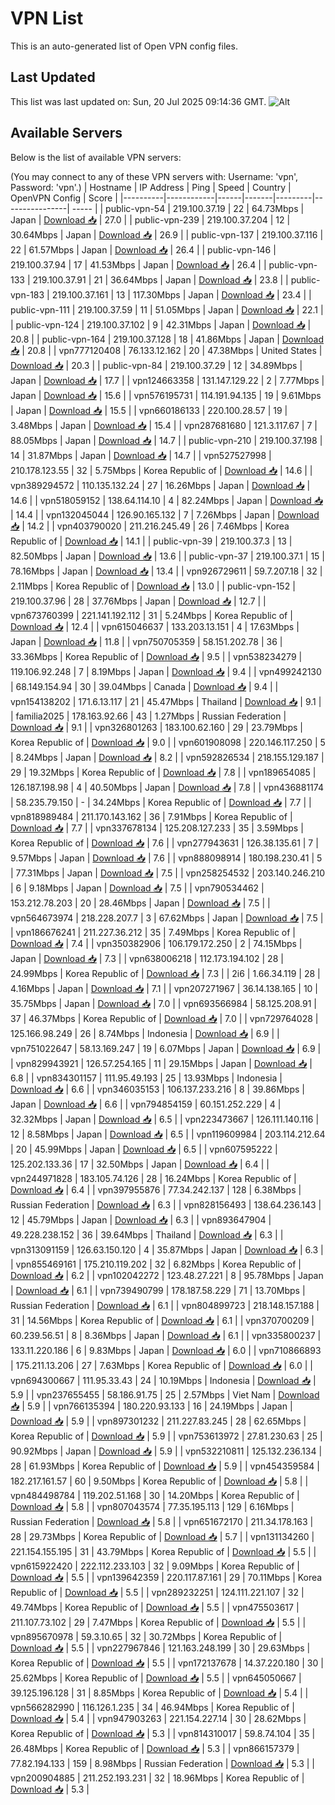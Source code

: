 # VPN List

This is an auto-generated list of Open VPN config files.

## Last Updated

This list was last updated on: Sun, 20 Jul 2025 09:14:36 GMT.
![Alt](https://repobeats.axiom.co/api/embed/186b98318ef1479477931607c1ad7d823f12451f.svg "Repobeats analytics image")

## Available Servers

Below is the list of available VPN servers:

(You may connect to any of these VPN servers with: Username: 'vpn', Password: 'vpn'.)
| Hostname | IP Address | Ping | Speed | Country | OpenVPN Config | Score |
|----------|------------|------|-------|---------|----------------| ----- |
| public-vpn-54 | 219.100.37.19 | 22 | 64.73Mbps | Japan | [Download 📥](./configs/server_0_JP.ovpn) | 27.0 |
| public-vpn-239 | 219.100.37.204 | 12 | 30.64Mbps | Japan | [Download 📥](./configs/server_1_JP.ovpn) | 26.9 |
| public-vpn-137 | 219.100.37.116 | 22 | 61.57Mbps | Japan | [Download 📥](./configs/server_2_JP.ovpn) | 26.4 |
| public-vpn-146 | 219.100.37.94 | 17 | 41.53Mbps | Japan | [Download 📥](./configs/server_3_JP.ovpn) | 26.4 |
| public-vpn-133 | 219.100.37.91 | 21 | 36.64Mbps | Japan | [Download 📥](./configs/server_4_JP.ovpn) | 23.8 |
| public-vpn-183 | 219.100.37.161 | 13 | 117.30Mbps | Japan | [Download 📥](./configs/server_5_JP.ovpn) | 23.4 |
| public-vpn-111 | 219.100.37.59 | 11 | 51.05Mbps | Japan | [Download 📥](./configs/server_6_JP.ovpn) | 22.1 |
| public-vpn-124 | 219.100.37.102 | 9 | 42.31Mbps | Japan | [Download 📥](./configs/server_7_JP.ovpn) | 20.8 |
| public-vpn-164 | 219.100.37.128 | 18 | 41.86Mbps | Japan | [Download 📥](./configs/server_8_JP.ovpn) | 20.8 |
| vpn777120408 | 76.133.12.162 | 20 | 47.38Mbps | United States | [Download 📥](./configs/server_9_US.ovpn) | 20.3 |
| public-vpn-84 | 219.100.37.29 | 12 | 34.89Mbps | Japan | [Download 📥](./configs/server_10_JP.ovpn) | 17.7 |
| vpn124663358 | 131.147.129.22 | 2 | 7.77Mbps | Japan | [Download 📥](./configs/server_11_JP.ovpn) | 15.6 |
| vpn576195731 | 114.191.94.135 | 19 | 9.61Mbps | Japan | [Download 📥](./configs/server_12_JP.ovpn) | 15.5 |
| vpn660186133 | 220.100.28.57 | 19 | 3.48Mbps | Japan | [Download 📥](./configs/server_13_JP.ovpn) | 15.4 |
| vpn287681680 | 121.3.117.67 | 7 | 88.05Mbps | Japan | [Download 📥](./configs/server_14_JP.ovpn) | 14.7 |
| public-vpn-210 | 219.100.37.198 | 14 | 31.87Mbps | Japan | [Download 📥](./configs/server_15_JP.ovpn) | 14.7 |
| vpn527527998 | 210.178.123.55 | 32 | 5.75Mbps | Korea Republic of | [Download 📥](./configs/server_16_KR.ovpn) | 14.6 |
| vpn389294572 | 110.135.132.24 | 27 | 16.26Mbps | Japan | [Download 📥](./configs/server_17_JP.ovpn) | 14.6 |
| vpn518059152 | 138.64.114.10 | 4 | 82.24Mbps | Japan | [Download 📥](./configs/server_18_JP.ovpn) | 14.4 |
| vpn132045044 | 126.90.165.132 | 7 | 7.26Mbps | Japan | [Download 📥](./configs/server_19_JP.ovpn) | 14.2 |
| vpn403790020 | 211.216.245.49 | 26 | 7.46Mbps | Korea Republic of | [Download 📥](./configs/server_20_KR.ovpn) | 14.1 |
| public-vpn-39 | 219.100.37.3 | 13 | 82.50Mbps | Japan | [Download 📥](./configs/server_21_JP.ovpn) | 13.6 |
| public-vpn-37 | 219.100.37.1 | 15 | 78.16Mbps | Japan | [Download 📥](./configs/server_22_JP.ovpn) | 13.4 |
| vpn926729611 | 59.7.207.18 | 32 | 2.11Mbps | Korea Republic of | [Download 📥](./configs/server_23_KR.ovpn) | 13.0 |
| public-vpn-152 | 219.100.37.96 | 28 | 37.76Mbps | Japan | [Download 📥](./configs/server_24_JP.ovpn) | 12.7 |
| vpn673760399 | 221.141.192.112 | 31 | 5.24Mbps | Korea Republic of | [Download 📥](./configs/server_25_KR.ovpn) | 12.4 |
| vpn615046637 | 133.203.13.151 | 4 | 17.63Mbps | Japan | [Download 📥](./configs/server_26_JP.ovpn) | 11.8 |
| vpn750705359 | 58.151.202.78 | 36 | 33.36Mbps | Korea Republic of | [Download 📥](./configs/server_27_KR.ovpn) | 9.5 |
| vpn538234279 | 119.106.92.248 | 7 | 8.19Mbps | Japan | [Download 📥](./configs/server_28_JP.ovpn) | 9.4 |
| vpn499242130 | 68.149.154.94 | 30 | 39.04Mbps | Canada | [Download 📥](./configs/server_29_CA.ovpn) | 9.4 |
| vpn154138202 | 171.6.13.117 | 21 | 45.47Mbps | Thailand | [Download 📥](./configs/server_30_TH.ovpn) | 9.1 |
| familia2025 | 178.163.92.66 | 43 | 1.27Mbps | Russian Federation | [Download 📥](./configs/server_31_RU.ovpn) | 9.1 |
| vpn326801263 | 183.100.62.160 | 29 | 23.79Mbps | Korea Republic of | [Download 📥](./configs/server_32_KR.ovpn) | 9.0 |
| vpn601908098 | 220.146.117.250 | 5 | 8.24Mbps | Japan | [Download 📥](./configs/server_33_JP.ovpn) | 8.2 |
| vpn592826534 | 218.155.129.187 | 29 | 19.32Mbps | Korea Republic of | [Download 📥](./configs/server_34_KR.ovpn) | 7.8 |
| vpn189654085 | 126.187.198.98 | 4 | 40.50Mbps | Japan | [Download 📥](./configs/server_35_JP.ovpn) | 7.8 |
| vpn436881174 | 58.235.79.150 | - | 34.24Mbps | Korea Republic of | [Download 📥](./configs/server_36_KR.ovpn) | 7.7 |
| vpn818989484 | 211.170.143.162 | 36 | 7.91Mbps | Korea Republic of | [Download 📥](./configs/server_37_KR.ovpn) | 7.7 |
| vpn337678134 | 125.208.127.233 | 35 | 3.59Mbps | Korea Republic of | [Download 📥](./configs/server_38_KR.ovpn) | 7.6 |
| vpn277943631 | 126.38.135.61 | 7 | 9.57Mbps | Japan | [Download 📥](./configs/server_39_JP.ovpn) | 7.6 |
| vpn888098914 | 180.198.230.41 | 5 | 77.31Mbps | Japan | [Download 📥](./configs/server_40_JP.ovpn) | 7.5 |
| vpn258254532 | 203.140.246.210 | 6 | 9.18Mbps | Japan | [Download 📥](./configs/server_41_JP.ovpn) | 7.5 |
| vpn790534462 | 153.212.78.203 | 20 | 28.46Mbps | Japan | [Download 📥](./configs/server_42_JP.ovpn) | 7.5 |
| vpn564673974 | 218.228.207.7 | 3 | 67.62Mbps | Japan | [Download 📥](./configs/server_43_JP.ovpn) | 7.5 |
| vpn186676241 | 211.227.36.212 | 35 | 7.49Mbps | Korea Republic of | [Download 📥](./configs/server_44_KR.ovpn) | 7.4 |
| vpn350382906 | 106.179.172.250 | 2 | 74.15Mbps | Japan | [Download 📥](./configs/server_45_JP.ovpn) | 7.3 |
| vpn638006218 | 112.173.194.102 | 28 | 24.99Mbps | Korea Republic of | [Download 📥](./configs/server_46_KR.ovpn) | 7.3 |
| 2i6 | 1.66.34.119 | 28 | 4.16Mbps | Japan | [Download 📥](./configs/server_47_JP.ovpn) | 7.1 |
| vpn207271967 | 36.14.138.165 | 10 | 35.75Mbps | Japan | [Download 📥](./configs/server_48_JP.ovpn) | 7.0 |
| vpn693566984 | 58.125.208.91 | 37 | 46.37Mbps | Korea Republic of | [Download 📥](./configs/server_49_KR.ovpn) | 7.0 |
| vpn729764028 | 125.166.98.249 | 26 | 8.74Mbps | Indonesia | [Download 📥](./configs/server_50_ID.ovpn) | 6.9 |
| vpn751022647 | 58.13.169.247 | 19 | 6.07Mbps | Japan | [Download 📥](./configs/server_51_JP.ovpn) | 6.9 |
| vpn829943921 | 126.57.254.165 | 11 | 29.15Mbps | Japan | [Download 📥](./configs/server_52_JP.ovpn) | 6.8 |
| vpn834301157 | 111.95.49.193 | 25 | 13.93Mbps | Indonesia | [Download 📥](./configs/server_53_ID.ovpn) | 6.6 |
| vpn346035153 | 106.137.233.216 | 8 | 39.86Mbps | Japan | [Download 📥](./configs/server_54_JP.ovpn) | 6.6 |
| vpn794854159 | 60.151.252.229 | 4 | 32.32Mbps | Japan | [Download 📥](./configs/server_55_JP.ovpn) | 6.5 |
| vpn223473667 | 126.111.140.116 | 12 | 8.58Mbps | Japan | [Download 📥](./configs/server_56_JP.ovpn) | 6.5 |
| vpn119609984 | 203.114.212.64 | 20 | 45.99Mbps | Japan | [Download 📥](./configs/server_57_JP.ovpn) | 6.5 |
| vpn607595222 | 125.202.133.36 | 17 | 32.50Mbps | Japan | [Download 📥](./configs/server_58_JP.ovpn) | 6.4 |
| vpn244971828 | 183.105.74.126 | 28 | 16.24Mbps | Korea Republic of | [Download 📥](./configs/server_59_KR.ovpn) | 6.4 |
| vpn397955876 | 77.34.242.137 | 128 | 6.38Mbps | Russian Federation | [Download 📥](./configs/server_60_RU.ovpn) | 6.3 |
| vpn828156493 | 138.64.236.143 | 12 | 45.79Mbps | Japan | [Download 📥](./configs/server_61_JP.ovpn) | 6.3 |
| vpn893647904 | 49.228.238.152 | 36 | 39.64Mbps | Thailand | [Download 📥](./configs/server_62_TH.ovpn) | 6.3 |
| vpn313091159 | 126.63.150.120 | 4 | 35.87Mbps | Japan | [Download 📥](./configs/server_63_JP.ovpn) | 6.3 |
| vpn855469161 | 175.210.119.202 | 32 | 6.82Mbps | Korea Republic of | [Download 📥](./configs/server_64_KR.ovpn) | 6.2 |
| vpn102042272 | 123.48.27.221 | 8 | 95.78Mbps | Japan | [Download 📥](./configs/server_65_JP.ovpn) | 6.1 |
| vpn739490799 | 178.187.58.229 | 71 | 13.70Mbps | Russian Federation | [Download 📥](./configs/server_66_RU.ovpn) | 6.1 |
| vpn804899723 | 218.148.157.188 | 31 | 14.56Mbps | Korea Republic of | [Download 📥](./configs/server_67_KR.ovpn) | 6.1 |
| vpn370700209 | 60.239.56.51 | 8 | 8.36Mbps | Japan | [Download 📥](./configs/server_68_JP.ovpn) | 6.1 |
| vpn335800237 | 133.11.220.186 | 6 | 9.83Mbps | Japan | [Download 📥](./configs/server_69_JP.ovpn) | 6.0 |
| vpn710866893 | 175.211.13.206 | 27 | 7.63Mbps | Korea Republic of | [Download 📥](./configs/server_70_KR.ovpn) | 6.0 |
| vpn694300667 | 111.95.33.43 | 24 | 10.19Mbps | Indonesia | [Download 📥](./configs/server_71_ID.ovpn) | 5.9 |
| vpn237655455 | 58.186.91.75 | 25 | 2.57Mbps | Viet Nam | [Download 📥](./configs/server_72_VN.ovpn) | 5.9 |
| vpn766135394 | 180.220.93.133 | 16 | 24.19Mbps | Japan | [Download 📥](./configs/server_73_JP.ovpn) | 5.9 |
| vpn897301232 | 211.227.83.245 | 28 | 62.65Mbps | Korea Republic of | [Download 📥](./configs/server_74_KR.ovpn) | 5.9 |
| vpn753613972 | 27.81.230.63 | 25 | 90.92Mbps | Japan | [Download 📥](./configs/server_75_JP.ovpn) | 5.9 |
| vpn532210811 | 125.132.236.134 | 28 | 61.93Mbps | Korea Republic of | [Download 📥](./configs/server_76_KR.ovpn) | 5.9 |
| vpn454359584 | 182.217.161.57 | 60 | 9.50Mbps | Korea Republic of | [Download 📥](./configs/server_77_KR.ovpn) | 5.8 |
| vpn484498784 | 119.202.51.168 | 30 | 14.20Mbps | Korea Republic of | [Download 📥](./configs/server_78_KR.ovpn) | 5.8 |
| vpn807043574 | 77.35.195.113 | 129 | 6.16Mbps | Russian Federation | [Download 📥](./configs/server_79_RU.ovpn) | 5.8 |
| vpn651672170 | 211.34.178.163 | 28 | 29.73Mbps | Korea Republic of | [Download 📥](./configs/server_80_KR.ovpn) | 5.7 |
| vpn131134260 | 221.154.155.195 | 31 | 43.79Mbps | Korea Republic of | [Download 📥](./configs/server_81_KR.ovpn) | 5.5 |
| vpn615922420 | 222.112.233.103 | 32 | 9.09Mbps | Korea Republic of | [Download 📥](./configs/server_82_KR.ovpn) | 5.5 |
| vpn139642359 | 220.117.87.161 | 29 | 70.11Mbps | Korea Republic of | [Download 📥](./configs/server_83_KR.ovpn) | 5.5 |
| vpn289232251 | 124.111.221.107 | 32 | 49.74Mbps | Korea Republic of | [Download 📥](./configs/server_84_KR.ovpn) | 5.5 |
| vpn475503617 | 211.107.73.102 | 29 | 7.47Mbps | Korea Republic of | [Download 📥](./configs/server_85_KR.ovpn) | 5.5 |
| vpn895670978 | 59.3.10.65 | 32 | 30.72Mbps | Korea Republic of | [Download 📥](./configs/server_86_KR.ovpn) | 5.5 |
| vpn227967846 | 121.163.248.199 | 30 | 29.63Mbps | Korea Republic of | [Download 📥](./configs/server_87_KR.ovpn) | 5.5 |
| vpn172137678 | 14.37.220.180 | 30 | 25.62Mbps | Korea Republic of | [Download 📥](./configs/server_88_KR.ovpn) | 5.5 |
| vpn645050667 | 39.125.196.128 | 31 | 8.85Mbps | Korea Republic of | [Download 📥](./configs/server_89_KR.ovpn) | 5.4 |
| vpn566282990 | 116.126.1.235 | 34 | 46.94Mbps | Korea Republic of | [Download 📥](./configs/server_90_KR.ovpn) | 5.4 |
| vpn947903263 | 221.154.227.14 | 30 | 28.62Mbps | Korea Republic of | [Download 📥](./configs/server_91_KR.ovpn) | 5.3 |
| vpn814310017 | 59.8.74.104 | 35 | 26.48Mbps | Korea Republic of | [Download 📥](./configs/server_92_KR.ovpn) | 5.3 |
| vpn866157379 | 77.82.194.133 | 159 | 8.98Mbps | Russian Federation | [Download 📥](./configs/server_93_RU.ovpn) | 5.3 |
| vpn200904885 | 211.252.193.231 | 32 | 18.96Mbps | Korea Republic of | [Download 📥](./configs/server_94_KR.ovpn) | 5.3 |
